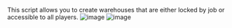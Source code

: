 This script allows you to create warehouses that are either locked by job or accessible to all players.
![image](https://github.com/user-attachments/assets/4cf5d6f6-6517-4766-a59c-3f5b57bf87ca)
![image](https://github.com/user-attachments/assets/17b921b8-fb4c-4fc2-b6ff-56263c86e0bf)

